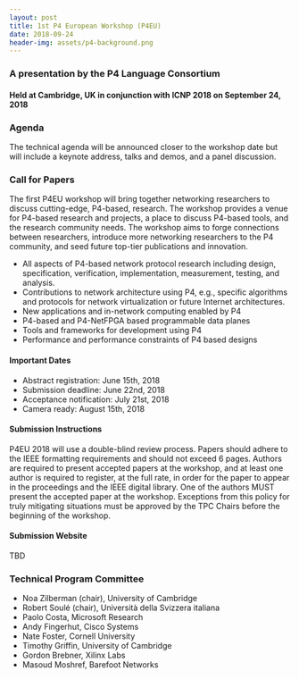 ```yaml
---
layout: post
title: 1st P4 European Workshop (P4EU)
date: 2018-09-24
header-img: assets/p4-background.png
---
```


### A presentation by the P4 Language Consortium
    
#### Held at Cambridge, UK in conjunction with ICNP 2018 on September 24, 2018

### Agenda

The technical agenda will be announced closer to the workshop date but will include a keynote address, talks and demos, and a panel discussion.

### Call for Papers

The first P4EU workshop will bring together networking researchers to
discuss cutting-edge, P4-based, research. The workshop provides a
venue for P4-based research and projects, a place to discuss P4-based
tools, and the research community needs. The workshop aims to forge
connections between researchers, introduce more networking researchers
to the P4 community, and seed future top-tier publications and
innovation.

* All aspects of P4-based network protocol research including design, specification, verification, implementation, measurement, testing, and analysis.
* Contributions to network architecture using P4, e.g., specific algorithms and protocols for network virtualization or future Internet architectures.
* New applications and in-network computing enabled by P4
* P4-based and P4-NetFPGA based programmable data planes
* Tools and frameworks for development using P4
* Performance and performance constraints of P4 based designs


#### Important Dates

* Abstract registration: June 15th, 2018
* Submission deadline: June 22nd, 2018
* Acceptance notification: July 21st, 2018
* Camera ready: August 15th, 2018


#### Submission Instructions

P4EU 2018 will use a double-blind review process. Papers should adhere to the IEEE formatting requirements and should not exceed 6 pages. Authors are required to present accepted papers at the workshop, and at least one author is required to register, at the full rate, in order for the paper to appear in the proceedings and the IEEE digital library. One of the authors MUST present the accepted paper at the workshop. Exceptions from this policy for truly mitigating situations must be approved by the TPC Chairs before the beginning of the workshop.


#### Submission Website 
TBD


### Technical Program Committee

* Noa Zilberman (chair), University of Cambridge
* Robert Soul&eacute; (chair), Universit&agrave; della Svizzera italiana
* Paolo Costa, Microsoft Research
* Andy Fingerhut, Cisco Systems
* Nate Foster, Cornell University
* Timothy Griffin, University of Cambridge
* Gordon Brebner, Xilinx Labs
* Masoud Moshref, Barefoot Networks



